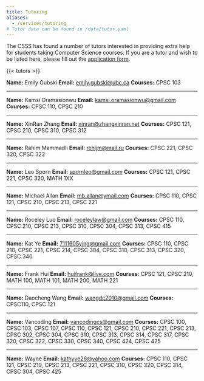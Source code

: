 ```yaml
---
title: Tutoring
aliases:
  - /services/tutoring
# Tutor data can be found in /data/tutor.yaml
---
```


The CSSS has found a number of tutors interested in providing extra help for
students taking Computer Science courses. If you are a tutor and wish to be
listed here, please fill out the
[application form](https://docs.google.com/forms/d/e/1FAIpQLScUMU5bdNh7Mb_NMn-Yr7YIGW2dF_CwvT72JMDuSujU58hi3Q/viewform). 

{{< tutors >}}

**Name:** Emily Gubski
**Email:** <emily.gubski@ubc.ca>
**Courses:** CPSC 103
___

**Name:** Kamsi Oramasionwu
**Email:** <kamsi.oramasionwu@gmail.com>
**Courses:** CPSC 110, CPSC 210
___

**Name:** XinRan Zhang
**Email:** <xinran@zhangxinran.net>
**Courses:** CPSC 121, CPSC 210, CPSC 310, CPSC 312
___

**Name:** Rahim Mammadli
**Email:** <rehijm@mail.ru>
**Courses:** CPSC 221, CPSC 320, CPSC 322
___

**Name:** Leo Sporn
**Email:** <spornleo@gmail.com>
**Courses:** CPSC 121, CPSC 221, CPSC 320, MATH 1XX
___

**Name:** Michael Allan
**Email:** <mb.allan@ymail.com>
**Courses:** CPSC 110, CPSC 121, CPSC 210, CPSC 213, CPSC 221
___

**Name:** Roceley Luo
**Email:** <roceleylaw@gmail.com>
**Courses:** CPSC 110, CPSC 210, CPSC 213, CPSC 310, CPSC 304, CPSC 313, CPSC 415
___

**Name:** Kat Ye
**Email:** <7111605ying@gmail.com>
**Courses:** CPSC 110, CPSC 210, CPSC 221, CPSC 214, CPSC 304, CPSC 310, CPSC 313, CPSC 320, CPSC 340 
___

**Name:** Frank Hui
**Email:** <huifrank@live.com>
**Courses:** CPSC 121, CPSC 210, MATH 100, MATH 101, MATH 200, MATH 221
___

**Name:** Daocheng Wang
**Email:** <wangdc2010@gmail.com>
**Courses:** CPSC110, CPSC 121

___

**Name:** Vancoding
**Email:** <vancodingcs@gmail.com>
**Courses:** CPSC 100, CPSC 103, CPSC 107, CPSC 110, CPSC 121, CPSC 210, CPSC 221, CPSC 213, CPSC 302, CPSC 304, CPSC 310, CPSC 313, CPSC 314, CPSC 317, CPSC 320, CPSC 322, CPSC 330, CPSC 340, CPSC 424, CPSC 425 
___

**Name:** Wayne
**Email:** <kathyye26@yahoo.com>
**Courses:** CPSC 110, CPSC 121, CPSC 210, CPSC 213, CPSC 221, CPSC 310, CPSC 320, CPSC 314, CPSC 304, CPSC 425



